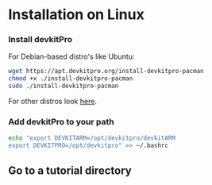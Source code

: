 # Installation on Linux


### Install devkitPro

For Debian-based distro's like Ubuntu:

```sh
wget https://apt.devkitpro.org/install-devkitpro-pacman
chmod +x ./install-devkitpro-pacman
sudo ./install-devkitpro-pacman
```

For other distros look [here](./https://devkitpro.org/wiki/devkitPro_pacman).



### Add devkitPro to your path


```sh
echo "export DEVKITARM=/opt/devkitpro/devkitARM
export DEVKITPRO=/opt/devkitpro" >> ~/.bashrc
```


## Go to a tutorial directory